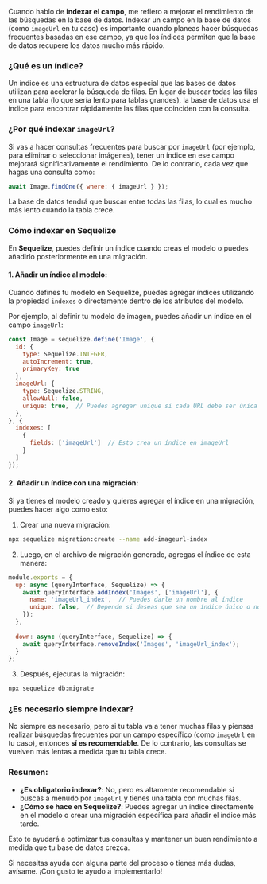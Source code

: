 Cuando hablo de **indexar el campo**, me refiero a mejorar el rendimiento de las búsquedas en la base de datos. Indexar un campo en la base de datos (como `imageUrl` en tu caso) es importante cuando planeas hacer búsquedas frecuentes basadas en ese campo, ya que los índices permiten que la base de datos recupere los datos mucho más rápido.

### ¿Qué es un índice?

Un índice es una estructura de datos especial que las bases de datos utilizan para acelerar la búsqueda de filas. En lugar de buscar todas las filas en una tabla (lo que sería lento para tablas grandes), la base de datos usa el índice para encontrar rápidamente las filas que coinciden con la consulta.

### ¿Por qué indexar `imageUrl`?

Si vas a hacer consultas frecuentes para buscar por `imageUrl` (por ejemplo, para eliminar o seleccionar imágenes), tener un índice en ese campo mejorará significativamente el rendimiento. De lo contrario, cada vez que hagas una consulta como:

```javascript
await Image.findOne({ where: { imageUrl } });
```

La base de datos tendrá que buscar entre todas las filas, lo cual es mucho más lento cuando la tabla crece.

### Cómo indexar en **Sequelize**

En **Sequelize**, puedes definir un índice cuando creas el modelo o puedes añadirlo posteriormente en una migración.

#### 1. **Añadir un índice al modelo**:
Cuando defines tu modelo en Sequelize, puedes agregar índices utilizando la propiedad `indexes` o directamente dentro de los atributos del modelo.

Por ejemplo, al definir tu modelo de imagen, puedes añadir un índice en el campo `imageUrl`:

```javascript
const Image = sequelize.define('Image', {
  id: {
    type: Sequelize.INTEGER,
    autoIncrement: true,
    primaryKey: true
  },
  imageUrl: {
    type: Sequelize.STRING,
    allowNull: false,
    unique: true,  // Puedes agregar unique si cada URL debe ser única
  },
}, {
  indexes: [
    {
      fields: ['imageUrl']  // Esto crea un índice en imageUrl
    }
  ]
});
```

#### 2. **Añadir un índice con una migración**:
Si ya tienes el modelo creado y quieres agregar el índice en una migración, puedes hacer algo como esto:

1. Crear una nueva migración:

```bash
npx sequelize migration:create --name add-imageurl-index
```

2. Luego, en el archivo de migración generado, agregas el índice de esta manera:

```javascript
module.exports = {
  up: async (queryInterface, Sequelize) => {
    await queryInterface.addIndex('Images', ['imageUrl'], {
      name: 'imageUrl_index',  // Puedes darle un nombre al índice
      unique: false,  // Depende si deseas que sea un índice único o no
    });
  },
  
  down: async (queryInterface, Sequelize) => {
    await queryInterface.removeIndex('Images', 'imageUrl_index');
  }
};
```

3. Después, ejecutas la migración:

```bash
npx sequelize db:migrate
```

### ¿Es necesario siempre indexar?

No siempre es necesario, pero si tu tabla va a tener muchas filas y piensas realizar búsquedas frecuentes por un campo específico (como `imageUrl` en tu caso), entonces **sí es recomendable**. De lo contrario, las consultas se vuelven más lentas a medida que tu tabla crece.

### Resumen:

- **¿Es obligatorio indexar?**: No, pero es altamente recomendable si buscas a menudo por `imageUrl` y tienes una tabla con muchas filas.
- **¿Cómo se hace en Sequelize?**: Puedes agregar un índice directamente en el modelo o crear una migración específica para añadir el índice más tarde.

Esto te ayudará a optimizar tus consultas y mantener un buen rendimiento a medida que tu base de datos crezca.

Si necesitas ayuda con alguna parte del proceso o tienes más dudas, avísame. ¡Con gusto te ayudo a implementarlo!